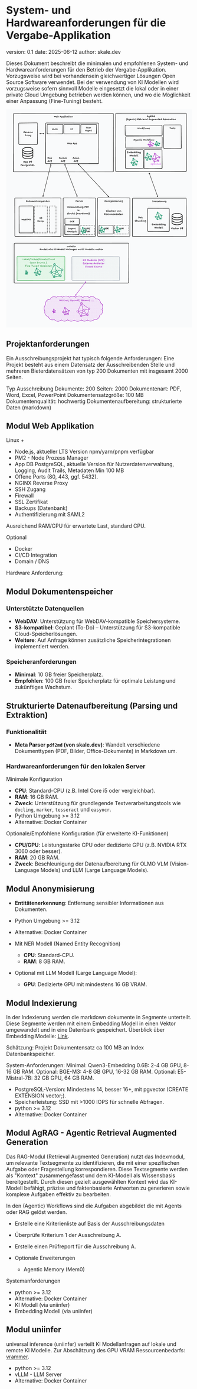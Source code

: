 # System- und Hardwareanforderungen für die Vergabe-Applikation

version: 0.1
date: 2025-06-12
author: skale.dev

Dieses Dokument beschreibt die minimalen und empfohlenen System- und Hardwareanforderungen für den Betrieb der Vergabe-Applikation. Vorzugsweise wird bei vorhandensein gleichwertiger Lösungen Open Source Software verwendet. Bei der verwendung von KI Modellen wird vorzugsweise sofern sinnvoll Modelle eingesetzt die lokal oder in einer private Cloud Umgebung betrieben werden können, und wo die Möglichkeit einer Anpassung (Fine-Tuning) besteht.

![System Architecture Overview](sys.png)

## Projektanforderungen

Ein Ausschreibungsprojekt hat typisch folgende Anforderungen:
Eine Projekt besteht aus einem Datensatz der Ausschreibenden Stelle und mehreren Bieterdatensätzen von typ 200 Dokumenten mit insgesamt 2000 Seiten.

Typ Ausschreibung
Dokumente: 200
Seiten: 2000
Dokumentenart: PDF, Word, Excel, PowerPoint
Dokumentensatzgröße: 100 MB
Dokumentenqualität: hochwertig
Dokumentenaufbereitung: strukturierte Daten (markdown)

## Modul Web Applikation

Linux +

- Node.js, aktueller LTS Version
  npm/yarn/pnpm verfügbar
- PM2 - Node Prozess Manager
- App DB
  PostgreSQL, aktuelle Version
  für Nutzerdatenverwaltung, Logging, Audit Trails, Metadaten
  Min 100 MB
- Offene Ports (80, 443, ggf. 5432).
- NGINX Reverse Proxy
- SSH Zugang
- Firewall
- SSL Zertifikat
- Backups (Datenbank)
- Authentifizierung mit SAML2

Ausreichend RAM/CPU für erwartete Last, standard CPU.

Optional

- Docker
- CI/CD Integration
- Domain / DNS

Hardware Anforderung:

## Modul Dokumentenspeicher

### Unterstützte Datenquellen

- **WebDAV**: Unterstützung für WebDAV-kompatible Speichersysteme.
- **S3-kompatibel**: Geplant (To-Do) – Unterstützung für S3-kompatible Cloud-Speicherlösungen.
- **Weitere**: Auf Anfrage können zusätzliche Speicherintegrationen implementiert werden.

### Speicheranforderungen

- **Minimal**: 10 GB freier Speicherplatz.
- **Empfohlen**: 100 GB freier Speicherplatz für optimale Leistung und zukünftiges Wachstum.

## Strukturierte Datenaufbereitung (Parsing und Extraktion)

### Funktionalität

- **Meta Parser `pdf2md` (von skale.dev)**: Wandelt verschiedene Dokumenttypen (PDF, Bilder, Office-Dokumente) in Markdown um.

### Hardwareanforderungen für den lokalen Server

Minimale Konfiguration

- **CPU**: Standard-CPU (z.B. Intel Core i5 oder vergleichbar).
- **RAM**: 16 GB RAM.
- **Zweck**: Unterstützung für grundlegende Textverarbeitungstools wie `docling`, `marker`, `tesseract` und `easyocr`.
- Python Umgebung >= 3.12
- Alternative: Docker Container

Optionale/Empfohlene Konfiguration (für erweiterte KI-Funktionen)

- **CPU/GPU**: Leistungsstarke CPU oder dedizierte GPU (z.B. NVIDIA RTX 3060 oder besser).
- **RAM**: 20 GB RAM.
- **Zweck**: Beschleunigung der Datenaufbereitung für OLMO VLM (Vision-Language Models) und LLM (Large Language Models).

## Modul Anonymisierung

- **Entitätenerkennung**: Entfernung sensibler Informationen aus Dokumenten.

- Python Umgebung >= 3.12
- Alternative: Docker Container
- Mit NER Modell (Named Entity Recognition)
  - **CPU**: Standard-CPU.
  - **RAM**: 8 GB RAM.
- Optional mit LLM Modell (Large Language Model):
  - **GPU**: Dedizierte GPU mit mindestens 16 GB VRAM.

## Modul Indexierung

In der Indexierung werden die markdown dokumente in Segmente unterteilt. Diese Segmente werden mit einem Embedding Modell in einen Vektor umgewandelt und in eine Datenbank gespeichert. Überblick über Embedding Modelle: [Link](https://huggingface.co/spaces/mteb/leaderboard).

Schätzung: Projekt Dokumentensatz ca 100 MB an Index Datenbankspeicher.

System-Anforderungen:
Minimal: Qwen3-Embedding 0.6B: 2-4 GB GPU, 8-16 GB RAM.
Optional: BGE-M3: 4-8 GB GPU, 16-32 GB RAM.
Optional: E5-Mistral-7B: 32 GB GPU, 64 GB RAM.

- PostgreSQL-Version: Mindestens 14, besser 16+, mit pgvector (CREATE EXTENSION vector;).
- Speicherleistung: SSD mit >1000 IOPS für schnelle Abfragen.
- python >= 3.12
- Alternative: Docker Container

## Modul AgRAG - Agentic Retrieval Augmented Generation

Das RAG-Modul (Retrieval Augmented Generation) nutzt das Indexmodul, um relevante Textsegmente zu identifizieren, die mit einer spezifischen Aufgabe oder Fragestellung korrespondieren. Diese Textsegmente werden als "Kontext" zusammengefasst und dem KI-Modell als Wissensbasis bereitgestellt. Durch diesen gezielt ausgewählten Kontext wird das KI-Modell befähigt, präzise und faktenbasierte Antworten zu generieren sowie komplexe Aufgaben effektiv zu bearbeiten.

In den (Agentic) Workflows sind die Aufgaben abgebildet die mit Agents oder RAG gelöst werden.

- Erstelle eine Kriterienliste auf Basis der Ausschreibungsdaten
- Überprüfe Kriterium 1 der Ausschreibung A.
- Erstelle einen Prüfreport für die Ausschreibung A.

- Optionale Erweiterungen
  - Agentic Memory (Mem0)

Systemanforderungen

- python >= 3.12
- Alternative: Docker Container
- KI Modell (via uniinfer)
- Embedding Modell (via uniinfer)

## Modul uniinfer

universal inference (uniinfer) verteilt KI Modellanfragen auf lokale und remote KI Modelle. Zur Abschätzung des GPU VRAM Ressourcenbedarfs: [vrammer](https://vrammer-skaleios-projects.vercel.app/).

- python >= 3.12
- vLLM - LLM Server
- Alternative: Docker Container
